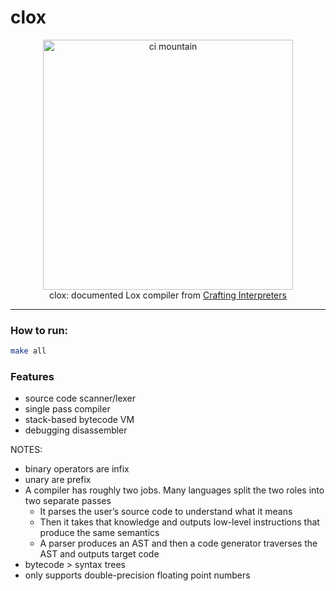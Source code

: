# clox

<div align="center">
  <img src="https://craftinginterpreters.com/image/a-map-of-the-territory/mountain.png" alt="ci mountain" height="400">
  <br/>
  clox: documented Lox compiler from <a href="https://craftinginterpreters.com/" target="_blank">Crafting Interpreters</a>
  <br/>
</div>

-------

### How to run: 

```bash
make all
```

### Features
- source code scanner/lexer
- single pass compiler
- stack-based bytecode VM
- debugging disassembler

NOTES:
- binary operators are infix
- unary are prefix
- A compiler has roughly two jobs. Many languages split the two roles into two separate passes
  - It parses the user’s source code to understand what it means
  - Then it takes that knowledge and outputs low-level instructions that produce the same semantics
  - A parser produces an AST and then a code generator traverses the AST and outputs target code
- bytecode > syntax trees
- only supports double-precision floating point numbers